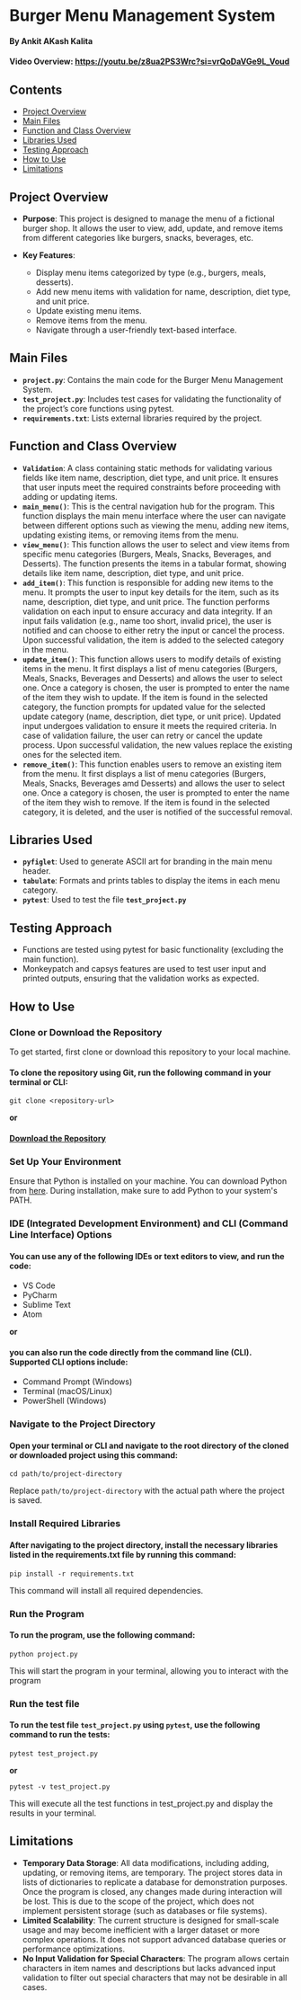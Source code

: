# Burger Menu Management System
#### By Ankit AKash Kalita
#### Video Overview: https://youtu.be/z8ua2PS3Wrc?si=vrQoDaVGe9L_Voud  

## Contents

* [Project Overview](#project-overview)
* [Main Files](#main-files)
* [Function and Class Overview](#function-and-class-overview)
* [Libraries Used](#libraries-used)
* [Testing Approach](#testing-approach)
* [How to Use](#how-to-use)
* [Limitations](#limitations)

## Project Overview

* **Purpose**: This project is designed to manage the menu of a fictional burger shop. It allows the user to view, add, update, and remove items from different categories like burgers, snacks, beverages, etc.

* **Key Features**:
  - Display menu items categorized by type (e.g., burgers, meals, desserts).
  - Add new menu items with validation for name, description, diet type, and unit price.
  - Update existing menu items.
  - Remove items from the menu.
  - Navigate through a user-friendly text-based interface.


## Main Files

* **`project.py`**: Contains the main code for the Burger Menu Management System.
* **`test_project.py`**: Includes test cases for validating the functionality of the project’s core functions using pytest.
* **`requirements.txt`**: Lists external libraries required by the project.

## Function and Class Overview

* **`Validation`**: A class containing static methods for validating various fields like item name, description, diet type, and unit price. It ensures that user inputs meet the required constraints before proceeding with adding or updating items.
* **`main_menu()`**: This is the central navigation hub for the program. This function displays the main menu interface where the user can navigate between different options such as viewing the menu, adding new items, updating existing items, or removing items from the menu.
* **`view_menu()`**: This function allows the user to select and view items from specific menu categories (Burgers, Meals, Snacks, Beverages, and Desserts). The function presents the items in a tabular format, showing details like item name, description, diet type, and unit price.
* **`add_item()`**: This function is responsible for adding new items to the menu. It prompts the user to input key details for the item, such as its name, description, diet type, and unit price. The function performs validation on each input to ensure accuracy and data integrity. If an input fails validation (e.g., name too short, invalid price), the user is notified and can choose to either retry the input or cancel the process. Upon successful validation, the item is added to the selected category in the menu.
* **`update_item()`**: This function allows users to modify details of existing items in the menu. It first displays a list of menu categories (Burgers, Meals, Snacks, Beverages and Desserts) and allows the user to select one. Once a category is chosen, the user is prompted to enter the name of the item they wish to update. If the item is found in the selected category, the function prompts for updated value for the selected update category (name, description, diet type, or unit price). Updated input undergoes validation to ensure it meets the required criteria. In case of validation failure, the user can retry or cancel the update process. Upon successful validation, the new values replace the existing ones for the selected item.
* **`remove_item()`**: This function enables users to remove an existing item from the menu. It first displays a list of menu categories (Burgers, Meals, Snacks, Beverages amd Desserts) and allows the user to select one. Once a category is chosen, the user is prompted to enter the name of the item they wish to remove. If the item is found in the selected category, it is deleted, and the user is notified of the successful removal.

## Libraries Used

* **`pyfiglet`**: Used to generate ASCII art for branding in the main menu header.
* **`tabulate`**: Formats and prints tables to display the items in each menu category.
* **`pytest`**: Used to test the file **`test_project.py`**

## Testing Approach

* Functions are tested using pytest for basic functionality (excluding the main function).
* Monkeypatch and capsys features are used to test user input and printed outputs, ensuring that the validation works as expected.

## How to Use

### **Clone or Download the Repository**

To get started, first clone or download this repository to your local machine.

#### To clone the repository using Git, run the following command in your terminal or CLI:

```
git clone <repository-url>
```
**or**

#### [Download the Repository]()

###  **Set Up Your Environment** 

Ensure that Python is installed on your machine. You can download Python from [here](https://www.python.org/downloads/). During installation, make sure to add Python to your system's PATH.

### **IDE (Integrated Development Environment) and CLI (Command Line Interface) Options**

#### You can use any of the following IDEs or text editors to view, and run the code:

* VS Code
* PyCharm
* Sublime Text
* Atom

**or**

#### you can also run the code directly from the command line (CLI). Supported CLI options include:

* Command Prompt (Windows)
* Terminal (macOS/Linux)
* PowerShell (Windows)

### **Navigate to the Project Directory**

#### Open your terminal or CLI and navigate to the root directory of the cloned or downloaded project using this command:

```
cd path/to/project-directory
```
Replace `path/to/project-directory` with the actual path where the project is saved.

### Install Required Libraries

#### After navigating to the project directory, install the necessary libraries listed in the requirements.txt file by running this command:

```
pip install -r requirements.txt
```
This command will install all required dependencies.

### Run the Program

#### To run the program, use the following command:

```
python project.py
```
This will start the program in your terminal, allowing you to interact with the program

### Run the test file

#### To run the test file `test_project.py` using `pytest`, use the following command to run the tests:

```
pytest test_project.py
```
**or**
```
pytest -v test_project.py
```
This will execute all the test functions in test_project.py and display the results in your terminal.

## Limitations

*	**Temporary Data Storage**: All data modifications, including adding, updating, or removing items, are temporary. The project stores data in lists of dictionaries to replicate a database for demonstration purposes. Once the program is closed, any changes made during interaction will be lost. This is due to the scope of the project, which does not implement persistent storage (such as databases or file systems).
*	**Limited Scalability**: The current structure is designed for small-scale usage and may become inefficient with a larger dataset or more complex operations. It does not support advanced database queries or performance optimizations.
*	**No Input Validation for Special Characters**: The program allows certain characters in item names and descriptions but lacks advanced input validation to filter out special characters that may not be desirable in all cases.






